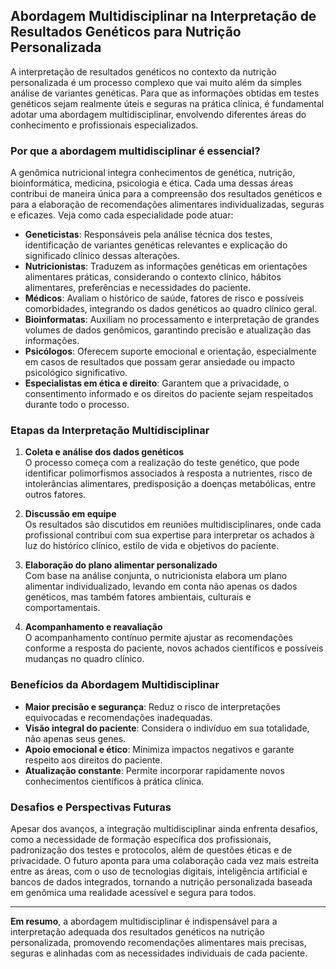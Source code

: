 
## Abordagem Multidisciplinar na Interpretação de Resultados Genéticos para Nutrição Personalizada

A interpretação de resultados genéticos no contexto da nutrição personalizada é um processo complexo que vai muito além da simples análise de variantes genéticas. Para que as informações obtidas em testes genéticos sejam realmente úteis e seguras na prática clínica, é fundamental adotar uma abordagem multidisciplinar, envolvendo diferentes áreas do conhecimento e profissionais especializados.

### Por que a abordagem multidisciplinar é essencial?

A genômica nutricional integra conhecimentos de genética, nutrição, bioinformática, medicina, psicologia e ética. Cada uma dessas áreas contribui de maneira única para a compreensão dos resultados genéticos e para a elaboração de recomendações alimentares individualizadas, seguras e eficazes. Veja como cada especialidade pode atuar:

- **Geneticistas**: Responsáveis pela análise técnica dos testes, identificação de variantes genéticas relevantes e explicação do significado clínico dessas alterações.
- **Nutricionistas**: Traduzem as informações genéticas em orientações alimentares práticas, considerando o contexto clínico, hábitos alimentares, preferências e necessidades do paciente.
- **Médicos**: Avaliam o histórico de saúde, fatores de risco e possíveis comorbidades, integrando os dados genéticos ao quadro clínico geral.
- **Bioinformatas**: Auxiliam no processamento e interpretação de grandes volumes de dados genômicos, garantindo precisão e atualização das informações.
- **Psicólogos**: Oferecem suporte emocional e orientação, especialmente em casos de resultados que possam gerar ansiedade ou impacto psicológico significativo.
- **Especialistas em ética e direito**: Garantem que a privacidade, o consentimento informado e os direitos do paciente sejam respeitados durante todo o processo.

### Etapas da Interpretação Multidisciplinar

1. **Coleta e análise dos dados genéticos**  
   O processo começa com a realização do teste genético, que pode identificar polimorfismos associados à resposta a nutrientes, risco de intolerâncias alimentares, predisposição a doenças metabólicas, entre outros fatores.

2. **Discussão em equipe**  
   Os resultados são discutidos em reuniões multidisciplinares, onde cada profissional contribui com sua expertise para interpretar os achados à luz do histórico clínico, estilo de vida e objetivos do paciente.

3. **Elaboração do plano alimentar personalizado**  
   Com base na análise conjunta, o nutricionista elabora um plano alimentar individualizado, levando em conta não apenas os dados genéticos, mas também fatores ambientais, culturais e comportamentais.

4. **Acompanhamento e reavaliação**  
   O acompanhamento contínuo permite ajustar as recomendações conforme a resposta do paciente, novos achados científicos e possíveis mudanças no quadro clínico.

### Benefícios da Abordagem Multidisciplinar

- **Maior precisão e segurança**: Reduz o risco de interpretações equivocadas e recomendações inadequadas.
- **Visão integral do paciente**: Considera o indivíduo em sua totalidade, não apenas seus genes.
- **Apoio emocional e ético**: Minimiza impactos negativos e garante respeito aos direitos do paciente.
- **Atualização constante**: Permite incorporar rapidamente novos conhecimentos científicos à prática clínica.

### Desafios e Perspectivas Futuras

Apesar dos avanços, a integração multidisciplinar ainda enfrenta desafios, como a necessidade de formação específica dos profissionais, padronização dos testes e protocolos, além de questões éticas e de privacidade. O futuro aponta para uma colaboração cada vez mais estreita entre as áreas, com o uso de tecnologias digitais, inteligência artificial e bancos de dados integrados, tornando a nutrição personalizada baseada em genômica uma realidade acessível e segura para todos.

---

**Em resumo**, a abordagem multidisciplinar é indispensável para a interpretação adequada dos resultados genéticos na nutrição personalizada, promovendo recomendações alimentares mais precisas, seguras e alinhadas com as necessidades individuais de cada paciente.
```
